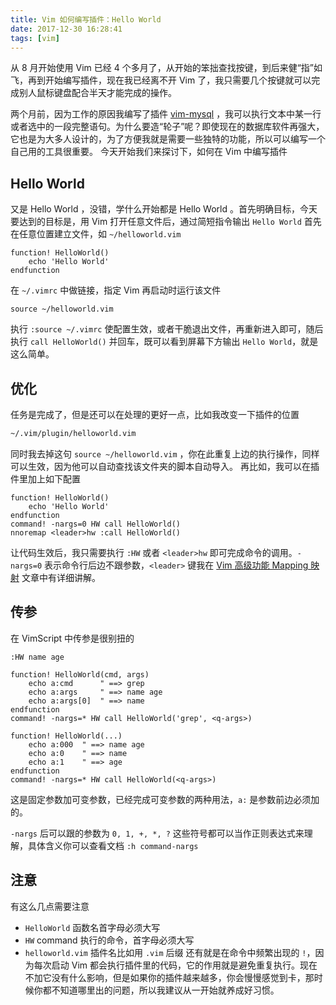 ```yaml
---
title: Vim 如何编写插件：Hello World
date: 2017-12-30 16:28:41
tags: [vim]
---
```


从 8 月开始使用 Vim 已经 4 个多月了，从开始的笨拙查找按键，到后来健“指”如飞，再到开始编写插件，现在我已经离不开 Vim 了，我只需要几个按键就可以完成别人鼠标键盘配合半天才能完成的操作。

<!-- more --><!-- toc -->
两个月前，因为工作的原因我编写了插件 [vim-mysql](https://github.com/wxnacy/vim-mysql) ，我可以执行文本中某一行或者选中的一段完整语句。为什么要造“轮子”呢？即使现在的数据库软件再强大，它也是为大多人设计的，为了方便我就是需要一些独特的功能，所以可以编写一个自己用的工具很重要。
今天开始我们来探讨下，如何在 Vim 中编写插件
## Hello World
又是 Hello World ，没错，学什么开始都是 Hello World 。首先明确目标，今天要达到的目标是，用 Vim 打开任意文件后，通过简短指令输出 `Hello World`
首先在任意位置建立文件，如 `~/helloworld.vim`
```vim
function! HelloWorld()
    echo 'Hello World'
endfunction
```
在 `~/.vimrc` 中做链接，指定 Vim 再启动时运行该文件
```vim
source ~/helloworld.vim
```
执行 `:source ~/.vimrc` 使配置生效，或者干脆退出文件，再重新进入即可，随后执行 `call HelloWorld()` 并回车，既可以看到屏幕下方输出 `Hello World`，就是这么简单。
## 优化
任务是完成了，但是还可以在处理的更好一点，比如我改变一下插件的位置
```bash
~/.vim/plugin/helloworld.vim
```
同时我去掉这句 `source ~/helloworld.vim` ，你在此重复上边的执行操作，同样可以生效，因为他可以自动查找该文件夹的脚本自动导入。
再比如，我可以在插件里加上如下配置
```vim
function! HelloWorld()
    echo 'Hello World'
endfunction
command! -nargs=0 HW call HelloWorld()
nnoremap <leader>hw :call HelloWorld()
```
让代码生效后，我只需要执行 `:HW` 或者 `<leader>hw` 即可完成命令的调用。`-nargs=0` 表示命令行后边不跟参数，`<leader>` 键我在 [Vim 高级功能 Mapping 映射](/2017/12/01/vim-mappings/#leader) 文章中有详细讲解。
## 传参
在 VimScript 中传参是很别扭的
```vim
:HW name age
```
```vim
function! HelloWorld(cmd, args)
    echo a:cmd      " ==> grep
    echo a:args     " ==> name age
    echo a:args[0]  " ==> name
endfunction
command! -nargs=* HW call HelloWorld('grep', <q-args>)
```
```vim
function! HelloWorld(...)
    echo a:000  " ==> name age
    echo a:0    " ==> name
    echo a:1    " ==> age
endfunction
command! -nargs=* HW call HelloWorld(<q-args>)
```
这是固定参数加可变参数，已经完成可变参数的两种用法，`a:` 是参数前边必须加的。

`-nargs` 后可以跟的参数为 `0, 1, +, *, ?` 这些符号都可以当作正则表达式来理解，具体含义你可以查看文档 `:h command-nargs`

## 注意
有这么几点需要注意
- `HelloWorld` 函数名首字母必须大写
- `HW` command 执行的命令，首字母必须大写
- `helloworld.vim` 插件名比如用 `.vim` 后缀
还有就是在命令中频繁出现的 `!`，因为每次启动 Vim 都会执行插件里的代码，它的作用就是避免重复执行。现在不加它没有什么影响，但是如果你的插件越来越多，你会慢慢感觉到卡，那时候你都不知道哪里出的问题，所以我建议从一开始就养成好习惯。
